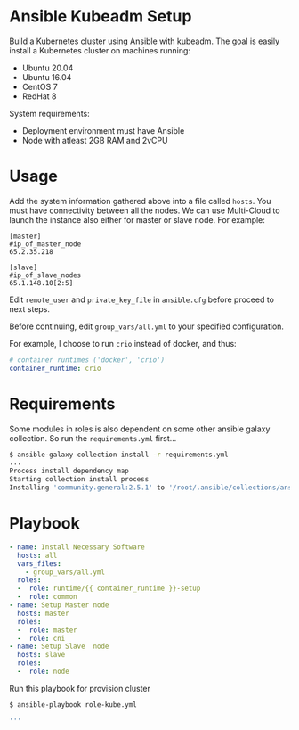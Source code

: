 # Ansible Kubeadm Setup

Build a Kubernetes cluster using Ansible with kubeadm. The goal is easily install a Kubernetes cluster on machines running:

  - Ubuntu 20.04
  - Ubuntu 16.04
  - CentOS 7
  - RedHat 8

System requirements:

  - Deployment environment must have Ansible
  - Node with atleast 2GB RAM and 2vCPU

# Usage

Add the system information gathered above into a file called `hosts`. You must have connectivity between all the nodes. We can use Multi-Cloud to launch the instance also either for master or slave node. 
For example:
```
[master]
#ip_of_master_node
65.2.35.218

[slave]
#ip_of_slave_nodes
65.1.148.10[2:5]
```

Edit `remote_user` and `private_key_file` in `ansible.cfg` before proceed to next steps. 

Before continuing, edit `group_vars/all.yml` to your specified configuration.

For example, I choose to run `crio` instead of docker, and thus:

```yaml
# container runtimes ('docker', 'crio')
container_runtime: crio
```

# Requirements

Some modules in roles is also dependent on some other ansible galaxy collection. So run the `requirements.yml` first...

```sh
$ ansible-galaxy collection install -r requirements.yml
...
Process install dependency map
Starting collection install process
Installing 'community.general:2.5.1' to '/root/.ansible/collections/ansible_collections/community/general'
```

# Playbook

```yaml
- name: Install Necessary Software
  hosts: all
  vars_files:
    - group_vars/all.yml
  roles:
  -  role: runtime/{{ container_runtime }}-setup
  -  role: common
- name: Setup Master node
  hosts: master
  roles:
  -  role: master
  -  role: cni
- name: Setup Slave  node
  hosts: slave
  roles:
  -  role: node
```

Run this playbook for provision cluster

```sh
$ ansible-playbook role-kube.yml

'''
